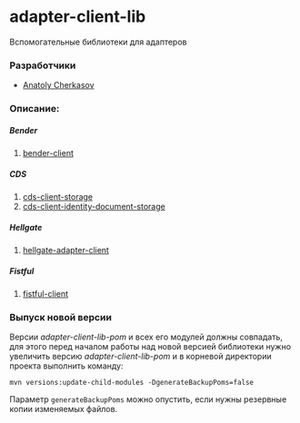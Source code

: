 # adapter-client-lib

Вспомогательные библиотеки для адаптеров


### Разработчики

- [Anatoly Cherkasov](https://github.com/avcherkasov)


### Описание:


##### Bender

1. [bender-client](bender-client/README.md)


##### CDS

1. [cds-client-storage](cds-client-storage/README.md)
1. [cds-client-identity-document-storage](cds-client-identity-document-storage/README.md)


##### Hellgate

1. [hellgate-adapter-client](hellgate-adapter-client/README.md)


##### Fistful

1. [fistful-client](fistful-client/README.md)


### Выпуск новой версии

Версии _adapter-client-lib-pom_ и всех его модулей должны совпадать, для этого перед началом работы над новой версией библиотеки нужно увеличить версию _adapter-client-lib-pom_ и в корневой директории проекта выполнить команду:
```
mvn versions:update-child-modules -DgenerateBackupPoms=false
```

Параметр `generateBackupPoms` можно опустить, если нужны резервные копии изменяемых файлов.
